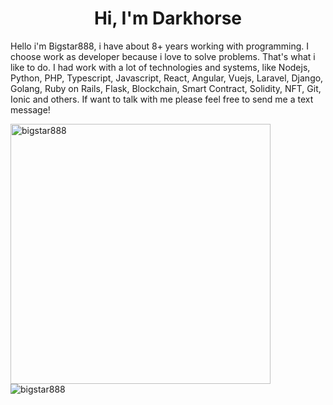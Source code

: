 <h1 align="center">Hi, I'm Darkhorse</h1>





  Hello i'm Bigstar888, i have about 8+ years working with programming. I choose work as developer because i love to solve problems. That's what i like to do. I had work with a lot of technologies and systems, like Nodejs, Python, PHP, Typescript, Javascript, React, Angular, Vuejs, Laravel, Django, Golang, Ruby on Rails, Flask, Blockchain, Smart Contract, Solidity, NFT, Git, Ionic and others. 
  If want to talk with me please feel free to send me a text message!
</p>

<div>
  <img align="center" width="416px" src="https://github-readme-stats.vercel.app/api?username=bigstar888&show_icons=true&count_private=true" alt="bigstar888" />
  

<img align="left" src="https://github-readme-stats.vercel.app/api/top-langs/?username=bigstar888&langs_count=6&theme=dracula&layout=compact&card_width=360" alt="bigstar888" />
</div>
